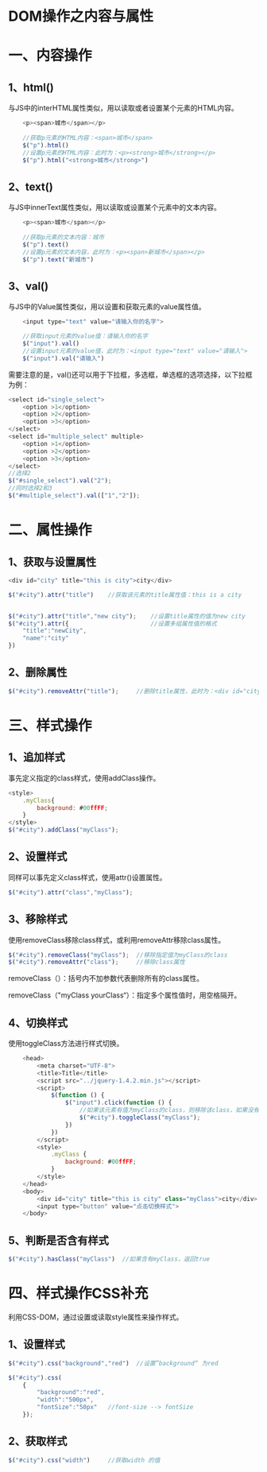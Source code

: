# DOM操作之内容与属性

# 一、内容操作

## 1、html()

与JS中的interHTML属性类似，用以读取或者设置某个元素的HTML内容。

```js
	<p><span>城市</span></p>
    
	//获取p元素的HTML内容：<span>城市</span>
	$("p").html() 	
	//设置p元素的HTML内容：此时为：<p><strong>城市</strong></p>
	$("p").html("<strong>城市</strong>") 
```

## 2、text()

与JS中innerText属性类似，用以读取或设置某个元素中的文本内容。

```js
	<p><span>城市</span></p>
        
    //获取p元素的文本内容：城市
    $("p").text()
	//设置p元素的文本内容，此时为：<p><span>新城市</span></p>
	$("p").text("新城市")
```

## 3、val()

与JS中的Value属性类似，用以设置和获取元素的value属性值。

```js
	<input type="text" value="请输入你的名字">

	//获取input元素的value值：请输入你的名字
	$("input").val()
	//设置input元素的value值，此时为：<input type="text" value="请输入">
    $("input").val("请输入")

```

需要注意的是，val()还可以用于下拉框，多选框，单选框的选项选择，以下拉框为例：

```js
<select id="single_select">
    <option >1</option>
	<option >2</option>
	<option >3</option>
</select>
<select id="multiple_select" multiple>
    <option >1</option>
	<option >2</option>
	<option >3</option>
</select>
//选择2
$("#single_select").val("2");
//同时选择2和3
$("#multiple_select").val(["1","2"]);
```



# 二、属性操作

## 1、获取与设置属性

```js
<div id="city" title="this is city">city</div>
```

```js
$("#city").attr("title")	//获取该元素的title属性值：this is a city


$("#city").attr("title","new city");	//设置title属性的值为new city
$("#city").attr({						//设置多组属性值的格式
    "title":"newCity",
    "name":"city"
})									
```

## 2、删除属性

```js
$("#city").removeAttr("title");		//删除title属性，此时为：<div id="city">city</div>
```

# 三、样式操作

## 1、追加样式

事先定义指定的class样式，使用addClass操作。

```js
<style>
    .myClass{
        background: #00ffFF;
    }
</style>
$("#city").addClass("myClass");
```

## 2、设置样式

同样可以事先定义class样式，使用attr()设置属性。

```js
$("#city").attr("class","myClass");
```

## 3、移除样式

使用removeClass移除class样式，或利用removeAttr移除class属性。

```js
$("#city").removeClass("myClass");	//移除指定值为myClass的class
$("#city").removeAttr("class");		//移除class属性

```

removeClass（）：括号内不加参数代表删除所有的class属性。

removeClass（"myClass yourClass“）：指定多个属性值时，用空格隔开。



## 4、切换样式

使用toggleClass方法进行样式切换。

```js
    <head>
        <meta charset="UTF-8">
        <title>Title</title>
        <script src="../jquery-1.4.2.min.js"></script>
        <script>
            $(function () {
                $("input").click(function () {
                    //如果该元素有值为myClass的class，则移除该class，如果没有则添加
                    $("#city").toggleClass("myClass");
                })
            })
        </script>
        <style>
            .myClass {
                background: #00ffFF;
            }
        </style>
    </head>
    <body>
        <div id="city" title="this is city" class="myClass">city</div>
        <input type="button" value="点击切换样式">
    </body>
```



## 5、判断是否含有样式

```js
$("#city").hasClass("myClass")	//如果含有myClass，返回true
```



# 四、样式操作CSS补充

利用CSS-DOM，通过设置或读取style属性来操作样式。

## 1、设置样式

```js
$("#city").css("background","red")	//设置”background“ 为red
```

```js
$("#city").css(
    {
        "background":"red",
        "width":"500px",
        "fontSize":"50px"	//font-size --> fontSize
    });
```

## 2、获取样式

```js
$("#city").css("width")		//获取width 的值
```

